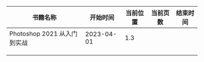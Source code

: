 | 书籍名称                    | 开始时间   | 当前位置 | 当前页数 | 结束时间 |
| --------------------------- | ---------- | -------- | -------- | -------- |
| Photoshop 2021 从入门到实战 | 2023-04-01 | 1.3      |          |          |
|                             |            |          |          |          |
|                             |            |          |          |          |
|                             |            |          |          |          |

  

